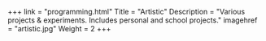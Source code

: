 +++
link = "programming.html"
Title = "Artistic"
Description = "Various projects & experiments. Includes personal and school projects."
imagehref = "artistic.jpg"
Weight = 2
+++